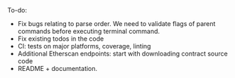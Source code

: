 To-do:

- Fix bugs relating to parse order. We need to validate flags of parent commands before executing terminal command.
- Fix existing todos in the code
- CI: tests on major platforms, coverage, linting
- Additional Etherscan endpoints: start with downloading contract source code
- README + documentation.

